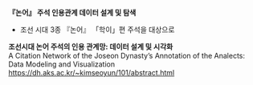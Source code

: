 <b>『논어』  주석 인용관계 데이터 설계 및 탐색</b><br/>
- 조선 시대 3종 『논어』 「학이」편 주석을 대상으로<br/>




<b>조선시대 논어 주석의 인용 관계망: 데이터 설계 및 시각화</b><br/>
A Citation Network of the Joseon Dynasty’s Annotation of the Analects: Data Modeling and Visualization<br/>
https://dh.aks.ac.kr/~kimseoyun/101/abstract.html<br/>
